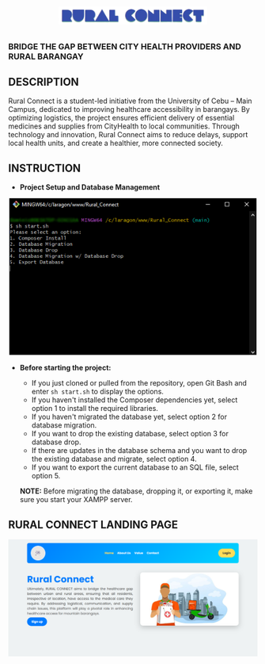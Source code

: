 # <p align="center"><img src="./assets/img/misc/rural_connect_logo_no_bg.png" alter="Rural Connect" width="300"></p>

### BRIDGE THE GAP BETWEEN CITY HEALTH PROVIDERS AND RURAL BARANGAY

## DESCRIPTION

Rural Connect is a student-led initiative from the University of Cebu – Main Campus, dedicated to improving healthcare accessibility in barangays. By optimizing logistics, the project ensures efficient delivery of essential medicines and supplies from CityHealth to local communities. Through technology and innovation, Rural Connect aims to reduce delays, support local health units, and create a healthier, more connected society.

## INSTRUCTION

- **Project Setup and Database Management**

<p align="center"><img src="./assets/img/misc/start_bash.png" alter="start_bash" width="500"></p>

- **Before starting the project:**

  - If you just cloned or pulled from the repository, open Git Bash and enter `sh start.sh` to display the options.
  - If you haven't installed the Composer dependencies yet, select option 1 to install the required libraries.
  - If you haven't migrated the database yet, select option 2 for database migration.
  - If you want to drop the existing database, select option 3 for database drop.
  - If there are updates in the database schema and you want to drop the existing database and migrate, select option 4.
  - If you want to export the current database to an SQL file, select option 5.

  **NOTE:** Before migrating the database, dropping it, or exporting it, make sure you start your XAMPP server.

## RURAL CONNECT LANDING PAGE

<p align="center"><img src="./assets/img/misc/rural_connect_landing_page.png" alter="Rural_Connect" width="800"></p>
